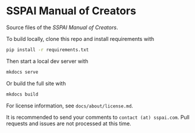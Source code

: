 # SSPAI Manual of Creators

Source files of the _SSPAI Manual of Creators_.

To build locally, clone this repo and install requirements with

```bash
pip install -r requirements.txt
```

Then start a local dev server with

```bash
mkdocs serve
```

Or build the full site with

```bash
mkdocs build
```

For license information, see `docs/about/license.md`.

It is recommended to send your comments to `contact (at) sspai.com`.
Pull requests and issues are not processed at this time.
